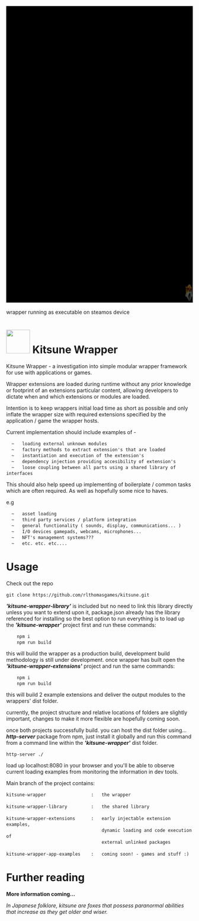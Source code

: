 <img width="1280px" height="800px" src="./readme/kitsune-steamos-capture.png" width="64px"/>
<p>wrapper running as executable on steamos device</p>
<h1><img height="64px" src="./kitsune.ico" width="64px"/> Kitsune Wrapper</h1>
Kitsune Wrapper  -  a investigation into simple modular wrapper framework for use 
with applications or games.

Wrapper extensions are loaded during runtime without any prior knowledge or footprint
of an extensions particular content, allowing developers to dictate when and which 
extensions or modules are loaded.

Intention is to keep wrappers initial load time as short as possible and only inflate the wrapper 
size with required extensions specified by the application / game the wrapper hosts. 

Current implementation should include examples of -

      ~   loading external unknown modules    
      ~   factory methods to extract extension's that are loaded           
      ~   instantiation and execution of the extension's                 
      ~   dependency injection providing accesibility of extension's
      ~   loose coupling between all parts using a shared library of interfaces
This should also help speed up implementing of boilerplate / common tasks which are often required.
As well as hopefully some nice to haves.

e.g


      ~   asset loading
      ~   third party services / platform integration
      ~   general functionality ( sounds, display, communications... )
      ~   I/O devices gamepads, webcams, microphones...
      ~   NFT's management systems???
      ~   etc. etc. etc.... 
      

# Usage

Check out the repo
```
git clone https://github.com/rlthomasgames/kitsune.git
```

_**'kitsune-wrapper-library'**_ is included but no need to link this library
directly unless you want to extend upon it, package.json already has
the library referenced for installing so the best option to run
everything is to load up the _**'kitsune-wrapper'**_ project first
and run these commands:
```
    npm i
    npm run build
```

this will build the wrapper as a production build,
development build methodology is still under development.
once wrapper has built open the _**'kitsune-wrapper-extensions'**_ project 
and run the same commands:
```
    npm i
    npm run build
```

this will build 2 example extensions and deliver the output modules
to the wrappers' dist folder.

currently, the project structure and relative locations of folders
are slightly important, changes to make it more flexible
are hopefully coming soon.

once both projects successfully build. you can host the dist folder using...    
**_http-server_**   package from npm, just install it globally and run this command
from a command line within the _**'kitsune-wrapper'**_ dist folder.
```
http-server ./
```
load up localhost:8080 in your browser and you'll be able to observe
current loading examples from monitoring the information in dev tools.

Main branch of the project contains:
````
kitsune-wrapper                 :   the wrapper

kitsune-wrapper-library         :   the shared library

kitsune-wrapper-extensions      :   early injectable extension examples, 
                                    dynamic loading and code execution of 
                                    external unlinked packages

kitsune-wrapper-app-examples    :   coming soon! - games and stuff :)
````

# Further reading

**More information coming...**
<p style="font-size: smaller; font-style: italic; background-color: gray" onclick="alert('you sweaty scumbag fox')" content="In Japanese folklore, kitsune are foxes that possess paranormal
abilities that increase as they get older and wiser." />

_In Japanese folklore, kitsune are foxes that possess paranormal
abilities that increase as they get older and wiser._

